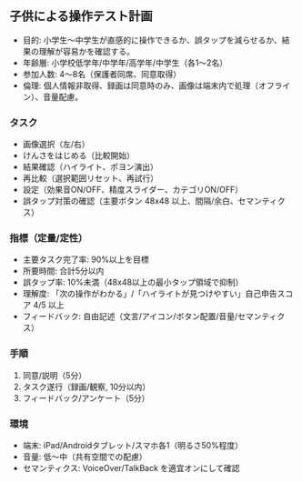 ## 子供による操作テスト計画

- 目的: 小学生〜中学生が直感的に操作できるか、誤タップを減らせるか、結果の理解が容易かを確認する。
- 年齢層: 小学校低学年/中学年/高学年/中学生（各1〜2名）
- 参加人数: 4〜8名（保護者同席、同意取得）
- 倫理: 個人情報非取得、録画は同意時のみ、画像は端末内で処理（オフライン）、音量配慮。

### タスク

- 画像選択（左/右）
- けんさをはじめる（比較開始）
- 結果確認（ハイライト、ポヨン演出）
- 再比較（選択範囲リセット、再試行）
- 設定（効果音ON/OFF、精度スライダー、カテゴリON/OFF）
- 誤タップ対策の確認（主要ボタン 48x48 以上、間隔/余白、セマンティクス）

### 指標（定量/定性）

- 主要タスク完了率: 90%以上を目標
- 所要時間: 合計5分以内
- 誤タップ率: 10%未満（48x48以上の最小タップ領域で抑制）
- 理解度: 「次の操作がわかる」/「ハイライトが見つけやすい」自己申告スコア 4/5 以上
- フィードバック: 自由記述（文言/アイコン/ボタン配置/音量/セマンティクス）

### 手順

1. 同意/説明（5分）
2. タスク遂行（録画/観察, 10分以内）
3. フィードバック/アンケート（5分）

### 環境

- 端末: iPad/Androidタブレット/スマホ各1（明るさ50%程度）
- 音量: 低〜中（共有空間での配慮）
- セマンティクス: VoiceOver/TalkBack を適宜オンにして確認
